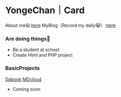 # YongeChan｜Card
About me😃:[here](https://yongechan.site/whoami/)
MyBlog（Record my daily😹）:[here](https://YongeChan.site)
### Are doing things👊
* Be a student at school
* Create Html and PHP project
### BasicProjects
[Dabook](https://github.com/ChanYiCYJ/Dabook)
[MDcloud](https://github.com/ChanYiCYJ/MDcloud)
* Coming soon
